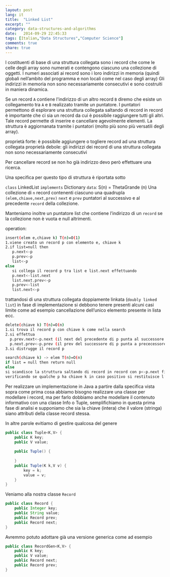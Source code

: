 ```yaml
---
layout: post
lang: it
title:  "Linked List"
excerpt: ""
category: data-structures-and-algorithms
date:   2014-09-29 22:45:33
tags: [Italian,"Data Structures","Computer Science"]
comments: true
share: true
---
```

  
I costituenti di base di una struttura collegata sono i record che come le celle degli array sono numerati e contengono ciascuno una collezione di oggetti. I numeri associati ai record sono i loro indirizzi in memoria (quindi globali nell’ambito del programma e non locali come nel caso degli array)
Gli indirizzi in memoria non sono necessariamente consecutivi e sono costruiti in maniera dinamica.

Se un record `A` contiene l'indirizzo di un altro record `B` diremo che esiste un collegamento tra `A` e `B` realizzato tramite un puntatore.
I puntatori permettono di esplorare una struttura collegata saltando di record in record è importante che ci sia un record da cui è possibile raggiungere tutti gli altri. 
Tale record permette di inserire e cancellare agevolmente elementi. La struttura è aggiornanata tramite i puntatori (molto più sono più versatili degli array).

proprietà forte: è possibile aggiungere o togliere record ad una struttura collegata
proprietà debole: gli indirizzi dei record di una struttura collegata non sono necessariamente consecutivi

Per cancellare record se non ho già indirizzo devo però effettuare una ricerca.

Una specifica per questo tipo di struttura è riportata sotto

`class` LinkedList `implements` Dictionary
`data`: S(n) = ThetaGrande (n)
Una collezione di `n` record contenenti ciascuno una quadrupla `(elem,chiave,next,prev)`
`next` e `prev` puntatori al successivo e al precedente `record` della collezione. 

Manteniamo inoltre un puntatore list che contiene l’indirizzo di un `record` se la collezione non è vuota e null altrimenti.

operation:

```bash
insert(elem e,chiave k) T(n)=O(1)
1.viene creato un record p con elemento e, chiave k
2.if list=null then
   p.next<-p
   p.prev<-p
   list<-p
else 
   si collega il record p tra list e list.next effettuando
   p.next<-list.next
   list.next.prev<-p
   p.prev<-list
   list.next<-p
```

trattandosi di una struttura collegata doppiamente linkata (`doubly linked list`) in fase di implementazione si debbono tenere presenti alcuni casi limite come ad esempio cancellazione dell’unico elemento presente in lista ecc.

```bash
delete(chiave k) T(n)=O(n)
1.si trova il record p con chiave k come nella search
2.si effettua
  p.prev.next<-p.next (il next del precedente di p punta al successore di p)
  p.next.prev<-p.prev (il prev del successore di p punta a prececessore di p)
3.si distrugge il record p
```

```bash
search(chiave k) -> elem T(n)=O(n)
if list = null then return null
else 
si scandisce la struttura saltando di record in record con p<-p.next fino a quando non diventa p=list 
verificando se qualche p ha chiave k in caso positivo si restituisce l’elemento trovato altrimenti `null`
```

Per realizzare un implementazione in Java a partire dalla specifica vista sopra come prima cosa abbiamo bisogno realizzare una classe per modellare i record, ma per farlo dobbiamo anche modellare il contenuto informativo con una classe Info o Tuple, semplifichiamo in questa prima fase di analisi e supponiamo che sia la chiave (intera) che il valore (stringa) siano attributi della classe record stessa. 

In altre parole evitiamo di gestire qualcosa del genere
```java
public class Tuple<K,V> {
    public K key;
    public V value;
    
    public Tuple() {
    
    }
    public Tuple(K k,V v) {
        key = k;
        value = v;
    }
}
```

Veniamo alla nostra classe `Record`
```java
public class Record {
    public Integer key;
    public String value;
    public Record prev;
    public Record next;
}
```

Avremmo potuto adottare già una versione generica come ad esempio
```java
public class RecordGen<K,V> {
    public K key;
    public V value;
    public Record next;
    public Record prev;
}
```